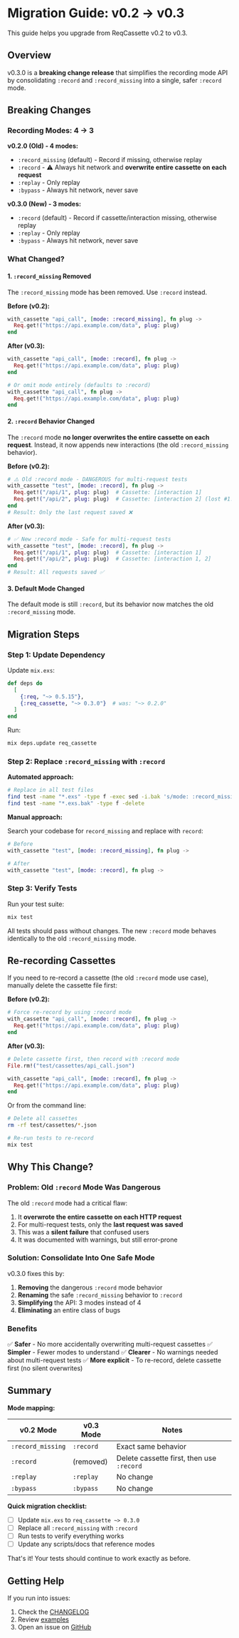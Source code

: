 # Migration Guide: v0.2 → v0.3

This guide helps you upgrade from ReqCassette v0.2 to v0.3.

## Overview

v0.3.0 is a **breaking change release** that simplifies the recording mode API
by consolidating `:record` and `:record_missing` into a single, safer `:record`
mode.

## Breaking Changes

### Recording Modes: 4 → 3

**v0.2.0 (Old) - 4 modes:**

- `:record_missing` (default) - Record if missing, otherwise replay
- `:record` - ⚠️ Always hit network and **overwrite entire cassette on each
  request**
- `:replay` - Only replay
- `:bypass` - Always hit network, never save

**v0.3.0 (New) - 3 modes:**

- `:record` (default) - Record if cassette/interaction missing, otherwise replay
- `:replay` - Only replay
- `:bypass` - Always hit network, never save

### What Changed?

#### 1. `:record_missing` Removed

The `:record_missing` mode has been removed. Use `:record` instead.

**Before (v0.2):**

```elixir
with_cassette "api_call", [mode: :record_missing], fn plug ->
  Req.get!("https://api.example.com/data", plug: plug)
end
```

**After (v0.3):**

```elixir
with_cassette "api_call", [mode: :record], fn plug ->
  Req.get!("https://api.example.com/data", plug: plug)
end

# Or omit mode entirely (defaults to :record)
with_cassette "api_call", fn plug ->
  Req.get!("https://api.example.com/data", plug: plug)
end
```

#### 2. `:record` Behavior Changed

The `:record` mode **no longer overwrites the entire cassette on each request**.
Instead, it now appends new interactions (the old `:record_missing` behavior).

**Before (v0.2):**

```elixir
# ⚠️ Old :record mode - DANGEROUS for multi-request tests
with_cassette "test", [mode: :record], fn plug ->
  Req.get!("/api/1", plug: plug)  # Cassette: [interaction 1]
  Req.get!("/api/2", plug: plug)  # Cassette: [interaction 2] (lost #1!)
end
# Result: Only the last request saved ❌
```

**After (v0.3):**

```elixir
# ✅ New :record mode - Safe for multi-request tests
with_cassette "test", [mode: :record], fn plug ->
  Req.get!("/api/1", plug: plug)  # Cassette: [interaction 1]
  Req.get!("/api/2", plug: plug)  # Cassette: [interaction 1, 2]
end
# Result: All requests saved ✅
```

#### 3. Default Mode Changed

The default mode is still `:record`, but its behavior now matches the old
`:record_missing` mode.

## Migration Steps

### Step 1: Update Dependency

Update `mix.exs`:

```elixir
def deps do
  [
    {:req, "~> 0.5.15"},
    {:req_cassette, "~> 0.3.0"}  # was: "~> 0.2.0"
  ]
end
```

Run:

```bash
mix deps.update req_cassette
```

### Step 2: Replace `:record_missing` with `:record`

**Automated approach:**

```bash
# Replace in all test files
find test -name "*.exs" -type f -exec sed -i.bak 's/mode: :record_missing/mode: :record/g' {} +
find test -name "*.exs.bak" -type f -delete
```

**Manual approach:**

Search your codebase for `record_missing` and replace with `record`:

```elixir
# Before
with_cassette "test", [mode: :record_missing], fn plug ->

# After
with_cassette "test", [mode: :record], fn plug ->
```

### Step 3: Verify Tests

Run your test suite:

```bash
mix test
```

All tests should pass without changes. The new `:record` mode behaves
identically to the old `:record_missing` mode.

## Re-recording Cassettes

If you need to re-record a cassette (the old `:record` mode use case), manually
delete the cassette file first:

**Before (v0.2):**

```elixir
# Force re-record by using :record mode
with_cassette "api_call", [mode: :record], fn plug ->
  Req.get!("https://api.example.com/data", plug: plug)
end
```

**After (v0.3):**

```elixir
# Delete cassette first, then record with :record mode
File.rm!("test/cassettes/api_call.json")

with_cassette "api_call", [mode: :record], fn plug ->
  Req.get!("https://api.example.com/data", plug: plug)
end
```

Or from the command line:

```bash
# Delete all cassettes
rm -rf test/cassettes/*.json

# Re-run tests to re-record
mix test
```

## Why This Change?

### Problem: Old `:record` Mode Was Dangerous

The old `:record` mode had a critical flaw:

1. It **overwrote the entire cassette on each HTTP request**
2. For multi-request tests, only the **last request was saved**
3. This was a **silent failure** that confused users
4. It was documented with warnings, but still error-prone

### Solution: Consolidate Into One Safe Mode

v0.3.0 fixes this by:

1. **Removing** the dangerous `:record` mode behavior
2. **Renaming** the safe `:record_missing` behavior to `:record`
3. **Simplifying** the API: 3 modes instead of 4
4. **Eliminating** an entire class of bugs

### Benefits

✅ **Safer** - No more accidentally overwriting multi-request cassettes ✅
**Simpler** - Fewer modes to understand ✅ **Clearer** - No warnings needed
about multi-request tests ✅ **More explicit** - To re-record, delete cassette
first (no silent overwrites)

## Summary

**Mode mapping:**

| v0.2 Mode         | v0.3 Mode | Notes                                     |
| ----------------- | --------- | ----------------------------------------- |
| `:record_missing` | `:record` | Exact same behavior                       |
| `:record`         | (removed) | Delete cassette first, then use `:record` |
| `:replay`         | `:replay` | No change                                 |
| `:bypass`         | `:bypass` | No change                                 |

**Quick migration checklist:**

- [ ] Update `mix.exs` to `req_cassette ~> 0.3.0`
- [ ] Replace all `:record_missing` with `:record`
- [ ] Run tests to verify everything works
- [ ] Update any scripts/docs that reference modes

That's it! Your tests should continue to work exactly as before.

## Getting Help

If you run into issues:

1. Check the
   [CHANGELOG](https://github.com/lostbean/req_cassette/blob/main/CHANGELOG.md)
2. Review
   [examples](https://github.com/lostbean/req_cassette/tree/main/examples)
3. Open an issue on [GitHub](https://github.com/lostbean/req_cassette/issues)
